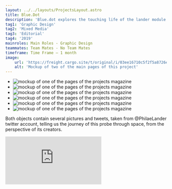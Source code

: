 ```yaml
---
layout: ../../layouts/ProjectsLayout.astro
title: Blue.Dot
description: 'Blue.dot explores the touching life of the lander module Philae and its landing on comet 67P. With images from the movie 2001: A Space Odyssey directed by Stanley Kubrick, Blue.Dot addresses topics like loneliness, empathy and the personification of man-made objects.'
tag1: 'Graphic Design'
tag2: 'Mixed Media'
tag3: 'Editorial'
tag4: '2019'
mainroles: Main Roles - Graphic Design
teammates: Team Mates - No Team Mates
timeframe: Time Frame — 1 month
image:
    url: 'https://freight.cargo.site/t/original/i/03ee16710c5f2f5a8726e7794d7f0b38fb0f1818ba538378fdb917f68c3ab7d9/bluedot_cover.jpg'
    alt: 'Mockup of two of the main pages of this project'
---
```


<section>  
    <ul class="misc_page_grid">
        <li><img src="https://freight.cargo.site/t/original/i/3d27103a963fdfc9a5c8b091e4c7fc4a10ec07d1fcbdcd195ae86295d62ebfc1/GENE_1.jpg" alt="mockup of one of the pages of the projects magazine"></img></li>
        <li><img src="https://freight.cargo.site/t/original/i/18924f6a46800b186eeabd49795094da10a6cb3457e4ef224c5577293e0cf5b8/GENE_2.jpg" alt="mockup of one of the pages of the projects magazine"></img></li>
        <li><img src="https://freight.cargo.site/t/original/i/78efaf73fdbefa892768657af8030ebc375d752a38675d9bbb8d88c82ff0d346/GENE_3.jpg" alt="mockup of one of the pages of the projects magazine"></img></li>
        <li><img src="https://freight.cargo.site/t/original/i/d3554526cae92bfb433fd43ee638188ff9a899519d032b151adf1aef09f427c5/GENE_4.jpg" alt="mockup of one of the pages of the projects magazine"></img></li>
        <li><img src="https://freight.cargo.site/t/original/i/842f8c642eb83007c044a78e975df5bdb4c4d62ef402262dc7d787d161d60e2f/GENE_6.jpg" alt="mockup of one of the pages of the projects magazine"></img></li>
        <li><img src="https://freight.cargo.site/t/original/i/0138a7b88c77300e86720539de2a9f803afc82affc1610f623b0c5651a8f9215/GENE_7.jpg" alt="mockup of one of the pages of the projects magazine"></img></li>
       </ul>
  </section>

  <p>Both objects contain several pictures and tweets, taken from @PhilaeLander twitter account, telling us the journey of this probe through space, from the perspective of its creators.</p>

  <iframe frameborder="0" src="https://www.youtube.com/embed/P_Jb-IGW-94" allowfullscreen="" allow="accelerometer; autoplay; clipboard-write; encrypted-media; gyroscope; picture-in-picture; web-share" title="YouTube video player"></iframe>